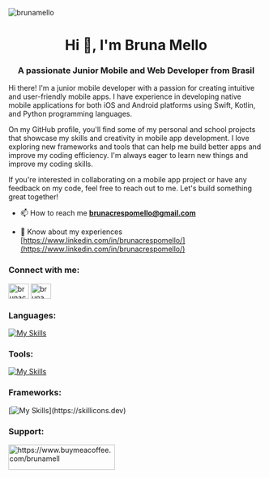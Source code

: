 
<p align="left"> <img src="https://komarev.com/ghpvc/?username=brunamello&label=Profile%20views&color=0e75b6&style=flat" alt="brunamello" /> </p>

<h1 align="center">Hi 👋, I'm Bruna Mello</h1>
<h3 align="center">A passionate Junior Mobile and Web Developer from Brasil</h3>


<p>Hi there! I'm a junior mobile developer with a passion for creating intuitive and user-friendly mobile apps. I have experience in developing native mobile applications for both iOS and Android platforms using Swift, Kotlin, and Python programming languages.

On my GitHub profile, you'll find some of my personal and school projects that showcase my skills and creativity in mobile app development. I love exploring new frameworks and tools that can help me build better apps and improve my coding efficiency. I'm always eager to learn new things and improve my coding skills.

If you're interested in collaborating on a mobile app project or have any feedback on my code, feel free to reach out to me. Let's build something great together!</p>

- 📫 How to reach me **brunacrespomello@gmail.com**

- 📄 Know about my experiences [https://www.linkedin.com/in/brunacrespomello/](https://www.linkedin.com/in/brunacrespomello/)

<h3 align="left">Connect with me:</h3>
<p align="left">
<a href="https://linkedin.com/in/brunacrespomello" target="blank"><img align="center" src="https://cdn.jsdelivr.net/npm/simple-icons@3.0.1/icons/linkedin.svg" alt="brunacrespomello" height="30" width="40" /></a>
<a href="https://instagram.com/brunamello91" target="blank"><img align="center" src="https://cdn.jsdelivr.net/npm/simple-icons@3.0.1/icons/instagram.svg" alt="brunamello91" height="30" width="40" /></a>
</p>

<h3 align="left">Languages:</h3>

[![My Skills](https://skillicons.dev/icons?i=java,kotlin,dart,swift,js,py)](https://skillicons.dev)

<h3 align="left">Tools:</h3>

[![My Skills](https://skillicons.dev/icons?i=androidstudio,git,github,vscode,postman)](https://skillicons.dev)

<h3 align="left">Frameworks:</h3>

[![My Skills](https://skillicons.dev/icons?i=flutter,django,flask,spring,nodejs,react,)](https://skillicons.dev)



<h3 align="left">Support:</h3>
<p><a href="https://www.buymeacoffee.com/https://www.buymeacoffee.com/brunamell"> <img align="left" src="https://cdn.buymeacoffee.com/buttons/v2/default-yellow.png" height="50" width="210" alt="https://www.buymeacoffee.com/brunamell" /></a></p><br><br>


